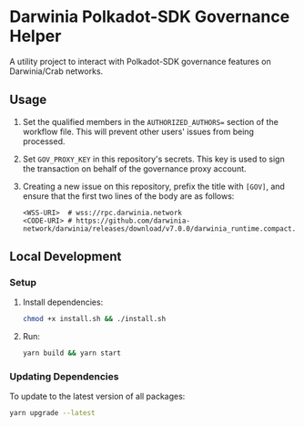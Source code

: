 # Darwinia Polkadot-SDK Governance Helper

A utility project to interact with Polkadot-SDK governance features on Darwinia/Crab networks.

## Usage

1. Set the qualified members in the `AUTHORIZED_AUTHORS=` section of the workflow file. This will prevent other users' issues from being processed.
2. Set `GOV_PROXY_KEY` in this repository's secrets. This key is used to sign the transaction on behalf of the governance proxy account.
3. Creating a new issue on this repository, prefix the title with `[GOV]`, and ensure that the first two lines of the body are as follows:

    ```plain
    <WSS-URI>  # wss://rpc.darwinia.network
    <CODE-URI> # https://github.com/darwinia-network/darwinia/releases/download/v7.0.0/darwinia_runtime.compact.compressed.wasm
    ```

## Local Development

### Setup

1. Install dependencies:

    ```sh
    chmod +x install.sh && ./install.sh
    ```

2. Run:

    ```sh
    yarn build && yarn start
    ```

### Updating Dependencies

To update to the latest version of all packages:

```sh
yarn upgrade --latest
```
